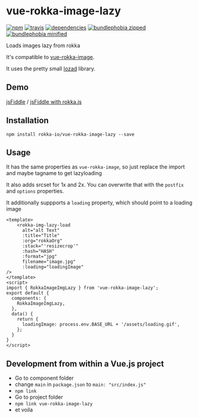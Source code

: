 # vue-rokka-image-lazy

[![npm](https://badgen.net/npm/v/vue-rokka-image-lazy)](https://www.npmjs.com/package/vue-rokka-image-lazy)
[![travis](https://badgen.net/travis/rokka-io/vue-rokka-image-lazy)](https://travis-ci.org/rokka-io/vue-rokka-image-lazy)
[![dependencies](https://badgen.net/david/dep/rokka-io/vue-rokka-image-lazy)](https://david-dm.org/rokka-io/vue-rokka-image-lazy)
[![bundlephobia zipped](https://badgen.net/bundlephobia/min/vue-rokka-image-lazy)](https://bundlephobia.com/result?p=vue-rokka-image-lazy)
[![bundlephobia minified](https://badgen.net/bundlephobia/minzip/vue-rokka-image-lazy)](https://bundlephobia.com/result?p=vue-rokka-image-lazy)


Loads images lazy from rokka

It's compatible to [vue-rokka-image](https://github.com/rokka-io/vue-rokka-image). 

It uses the pretty small [lozad](https://apoorv.pro/lozad.js/) library.

## Demo

[jsFiddle](https://jsfiddle.net/chregu/nackr6bw/) / 
[jsFiddle with rokka.js](https://jsfiddle.net/chregu/m9hcvrqt/) 



## Installation

```
npm install rokka-io/vue-rokka-image-lazy --save
```

## Usage

It has the same properties as `vue-rokka-image`, so just replace the import and maybe tagname to get lazyloading

It also adds srcset for 1x and 2x. You can overwrite that with the `postfix` and `options` properties.

It additionally suppports a `loading` property, which should point to a loading image
```vue
<template>
    <rokka-img-lazy-load
      alt="alt Text"
      :title="Title"
      :org="rokkaOrg"
      :stack="'resizecrop'"
      :hash="HASH"
      :format="jpg"
      filename="image.jpg"
      :loading="loadingImage"
/>
</template>
<script>
import { RokkaImageImgLazy } from 'vue-rokka-image-lazy';
export default {
  components: {
    RokkaImageImgLazy,
  },
  data() {
    return {
      loadingImage: process.env.BASE_URL + '/assets/loading.gif',
    };
  }
}
</script>
```

## Development from within a Vue.js project

* Go to component folder
* change `main` in `package.json` to
  `main: "src/index.js"`
* `npm link`
* Go to project folder
* `npm link vue-rokka-image-lazy`
* et voila  
 
